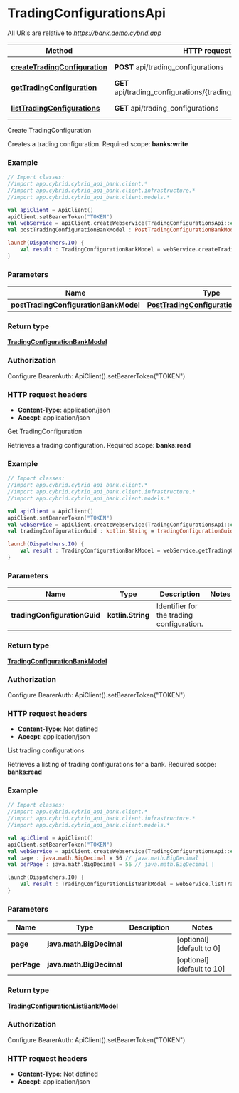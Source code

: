 # TradingConfigurationsApi

All URIs are relative to *https://bank.demo.cybrid.app*

Method | HTTP request | Description
------------- | ------------- | -------------
[**createTradingConfiguration**](TradingConfigurationsApi.md#createTradingConfiguration) | **POST** api/trading_configurations | Create TradingConfiguration
[**getTradingConfiguration**](TradingConfigurationsApi.md#getTradingConfiguration) | **GET** api/trading_configurations/{trading_configuration_guid} | Get TradingConfiguration
[**listTradingConfigurations**](TradingConfigurationsApi.md#listTradingConfigurations) | **GET** api/trading_configurations | List trading configurations



Create TradingConfiguration

Creates a trading configuration.  Required scope: **banks:write**

### Example
```kotlin
// Import classes:
//import app.cybrid.cybrid_api_bank.client.*
//import app.cybrid.cybrid_api_bank.client.infrastructure.*
//import app.cybrid.cybrid_api_bank.client.models.*

val apiClient = ApiClient()
apiClient.setBearerToken("TOKEN")
val webService = apiClient.createWebservice(TradingConfigurationsApi::class.java)
val postTradingConfigurationBankModel : PostTradingConfigurationBankModel =  // PostTradingConfigurationBankModel | 

launch(Dispatchers.IO) {
    val result : TradingConfigurationBankModel = webService.createTradingConfiguration(postTradingConfigurationBankModel)
}
```

### Parameters

Name | Type | Description  | Notes
------------- | ------------- | ------------- | -------------
 **postTradingConfigurationBankModel** | [**PostTradingConfigurationBankModel**](PostTradingConfigurationBankModel.md)|  |

### Return type

[**TradingConfigurationBankModel**](TradingConfigurationBankModel.md)

### Authorization


Configure BearerAuth:
    ApiClient().setBearerToken("TOKEN")

### HTTP request headers

 - **Content-Type**: application/json
 - **Accept**: application/json


Get TradingConfiguration

Retrieves a trading configuration.  Required scope: **banks:read**

### Example
```kotlin
// Import classes:
//import app.cybrid.cybrid_api_bank.client.*
//import app.cybrid.cybrid_api_bank.client.infrastructure.*
//import app.cybrid.cybrid_api_bank.client.models.*

val apiClient = ApiClient()
apiClient.setBearerToken("TOKEN")
val webService = apiClient.createWebservice(TradingConfigurationsApi::class.java)
val tradingConfigurationGuid : kotlin.String = tradingConfigurationGuid_example // kotlin.String | Identifier for the trading configuration.

launch(Dispatchers.IO) {
    val result : TradingConfigurationBankModel = webService.getTradingConfiguration(tradingConfigurationGuid)
}
```

### Parameters

Name | Type | Description  | Notes
------------- | ------------- | ------------- | -------------
 **tradingConfigurationGuid** | **kotlin.String**| Identifier for the trading configuration. |

### Return type

[**TradingConfigurationBankModel**](TradingConfigurationBankModel.md)

### Authorization


Configure BearerAuth:
    ApiClient().setBearerToken("TOKEN")

### HTTP request headers

 - **Content-Type**: Not defined
 - **Accept**: application/json


List trading configurations

Retrieves a listing of trading configurations for a bank.  Required scope: **banks:read**

### Example
```kotlin
// Import classes:
//import app.cybrid.cybrid_api_bank.client.*
//import app.cybrid.cybrid_api_bank.client.infrastructure.*
//import app.cybrid.cybrid_api_bank.client.models.*

val apiClient = ApiClient()
apiClient.setBearerToken("TOKEN")
val webService = apiClient.createWebservice(TradingConfigurationsApi::class.java)
val page : java.math.BigDecimal = 56 // java.math.BigDecimal | 
val perPage : java.math.BigDecimal = 56 // java.math.BigDecimal | 

launch(Dispatchers.IO) {
    val result : TradingConfigurationListBankModel = webService.listTradingConfigurations(page, perPage)
}
```

### Parameters

Name | Type | Description  | Notes
------------- | ------------- | ------------- | -------------
 **page** | **java.math.BigDecimal**|  | [optional] [default to 0]
 **perPage** | **java.math.BigDecimal**|  | [optional] [default to 10]

### Return type

[**TradingConfigurationListBankModel**](TradingConfigurationListBankModel.md)

### Authorization


Configure BearerAuth:
    ApiClient().setBearerToken("TOKEN")

### HTTP request headers

 - **Content-Type**: Not defined
 - **Accept**: application/json

